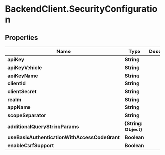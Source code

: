 # BackendClient.SecurityConfiguration

## Properties

Name | Type | Description | Notes
------------ | ------------- | ------------- | -------------
**apiKey** | **String** |  | [optional] 
**apiKeyVehicle** | **String** |  | [optional] 
**apiKeyName** | **String** |  | [optional] 
**clientId** | **String** |  | [optional] 
**clientSecret** | **String** |  | [optional] 
**realm** | **String** |  | [optional] 
**appName** | **String** |  | [optional] 
**scopeSeparator** | **String** |  | [optional] 
**additionalQueryStringParams** | **{String: Object}** |  | [optional] 
**useBasicAuthenticationWithAccessCodeGrant** | **Boolean** |  | [optional] 
**enableCsrfSupport** | **Boolean** |  | [optional] 


